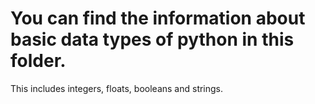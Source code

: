 # You can find the information about basic data types of python in this folder.
This includes integers, floats, booleans and strings.
